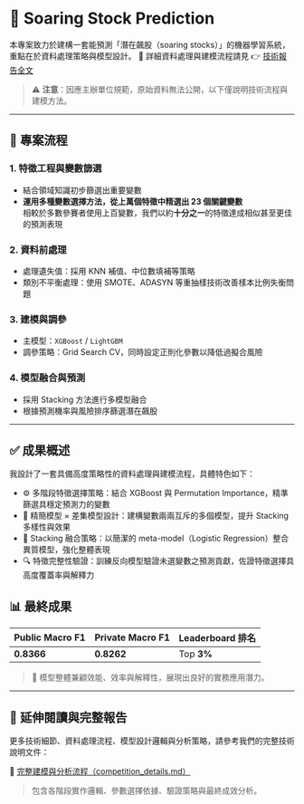 # 🚀 Soaring Stock Prediction

本專案致力於建構一套能預測「潛在飆股（soaring stocks）」的機器學習系統，重點在於資料處理策略與模型設計。
📘 詳細資料處理與建模流程請見 👉 [技術報告全文](https://github.com/ILaskira/Soaring-Stock-Prediction-Challenge/blob/main/competition_details.md)

> ⚠️ **注意**：因應主辦單位規範，原始資料無法公開，以下僅說明技術流程與建模方法。
---

## 🔧 專案流程

### 1. 特徵工程與變數篩選
- 結合領域知識初步篩選出重要變數
- **運用多種變數選擇方法，從上萬個特徵中精選出 23 個關鍵變數**  
  相較於多數參賽者使用上百變數，我們以約**十分之一**的特徵達成相似甚至更佳的預測表現

### 2. 資料前處理
- 處理遺失值：採用 KNN 補值、中位數填補等策略
- 類別不平衡處理：使用 SMOTE、ADASYN 等重抽樣技術改善樣本比例失衡問題

### 3. 建模與調參
- 主模型：`XGBoost` / `LightGBM`
- 調參策略：Grid Search CV，同時設定正則化參數以降低過擬合風險

### 4. 模型融合與預測
- 採用 Stacking 方法進行多模型融合
- 根據預測機率與風險排序篩選潛在飆股

---

## ✅ 成果概述

我設計了一套具備高度策略性的資料處理與建模流程，具體特色如下：

- ⚙️ 多階段特徵選擇策略：結合 XGBoost 與 Permutation Importance，精準篩選具穩定預測力的變數
- 🔀 精簡模型 × 差集模型設計：建構變數兩兩互斥的多個模型，提升 Stacking 多樣性與效果
- 🧠 Stacking 融合策略：以簡潔的 meta-model（Logistic Regression）整合異質模型，強化整體表現
- 🔍 特徵完整性驗證：訓練反向模型驗證未選變數之預測貢獻，佐證特徵選擇具高度覆蓋率與解釋力

## 📊 最終成果
| Public Macro F1 | Private Macro F1 | Leaderboard 排名 |
|------------------|-------------------|-------------------|
| **0.8366**        | **0.8262**         | Top **3%**        |

> 🎯 模型整體兼顧效能、效率與解釋性，展現出良好的實務應用潛力。

---

## 📖 延伸閱讀與完整報告

更多技術細節、資料處理流程、模型設計邏輯與分析策略，請參考我們的完整技術說明文件：

🔗 [完整建模與分析流程（competition_details.md）](https://github.com/ILaskira/Soaring-Stock-Prediction-Challenge/blob/main/competition_details.md)

> 包含各階段實作邏輯、參數選擇依據、驗證策略與最終成效分析。

